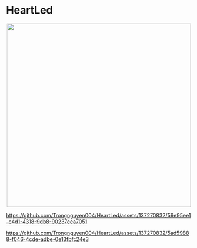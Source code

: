 # HeartLed

<p align="center">
    <a href="https://github.com/Trongnguyen004/HeartLed/assets/137270832/59e95ee1-c4d1-4318-9db8-90237cea7051">
        <img src="https://github.com/Trongnguyen004/HeartLed/assets/137270832/59e95ee1-c4d1-4318-9db8-90237cea7051" width="500">
    </a>
</p>




https://github.com/Trongnguyen004/HeartLed/assets/137270832/59e95ee1-c4d1-4318-9db8-90237cea7051

https://github.com/Trongnguyen004/HeartLed/assets/137270832/5ad59888-f046-4cde-adbe-0e13fbfc24e3



